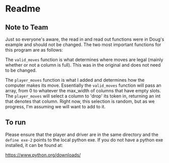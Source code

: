 # Readme

## Note to Team
Just so everyone's aware, the read in and read out functions were in Doug's example and should not be changed. The two most important functions for this program are as follows:

The `valid_moves` function is what determines where moves are legal (mainly whether or not a column is full). This was in the original and does not need to be changed. 

The `player_moves` function is what I added and determines how the computer makes its move. Essentially the `valid_moves` function will pass an array, from 0 to whatever the max_width of columns that have empty slots. The `player_moves` will select a column to 'drop' its token in, returning an int that denotes that column. Right now, this selection is random, but as we progress, I'm assuming we will want to add to it.

## To run
Please ensure that the player and driver are in the same directory and the `define exe-2` points to the local python exe. If you do not have a python exe installed, it can be found at:

 https://www.python.org/downloads/